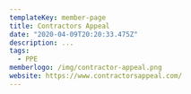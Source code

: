 ```yaml
---
templateKey: member-page
title: Contractors Appeal
date: "2020-04-09T20:20:33.475Z"
description: ...
tags:
  - PPE
memberlogo: /img/contractor-appeal.png
website: https://www.contractorsappeal.com/
---
```

